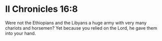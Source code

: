 # II Chronicles 16:8

Were not the Ethiopians and the Libyans a huge army with very many chariots and horsemen? Yet because you relied on the Lord, he gave them into your hand.

